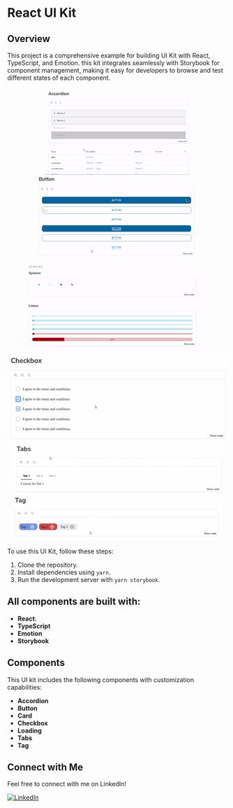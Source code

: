 # React UI Kit

## Overview
This project is a comprehensive example for building UI Kit  with React, TypeScript, and Emotion. this kit integrates seamlessly with Storybook for component management, making it easy for developers to browse and test different states of each component.

<p align="center">
  <img src="src/images/gifs/1.gif" alt="Alt Text" height="200px" />
  <img src="src/images/gifs/2.gif" alt="Alt Text" height="200px" />
  <img src="src/images/gifs/3.gif" alt="Alt Text" height="200px" />
  <img src="src/images/gifs/4.gif" alt="Alt Text" height="200px" />
  <img src="src/images/gifs/5.gif" alt="Alt Text" height="120px" />
  <img src="src/images/gifs/6.gif" alt="Alt Text" height="100px" />
</p>

To use this UI Kit, follow these steps:
<ol><li>Clone the repository.</li><li>Install dependencies using <code>yarn</code>.</li><li>Run the development server with <code>yarn storybook</code>.</li></ol>


## All components are built with:

- **React**: 
- **TypeScript**
- **Emotion**
- **Storybook**

## Components

This UI kit includes the following components with customization capabilities:

- **Accordion** 
- **Button** 
- **Card**
- **Checkbox**
- **Loading**
- **Tabs**
- **Tag**


## Connect with Me

Feel free to connect with me on LinkedIn!

[![LinkedIn](https://img.shields.io/badge/LinkedIn-Profile-blue?style=flat-square&logo=linkedin&labelColor=blue)](https://www.linkedin.com/in/saeed-baharikhoob/)
